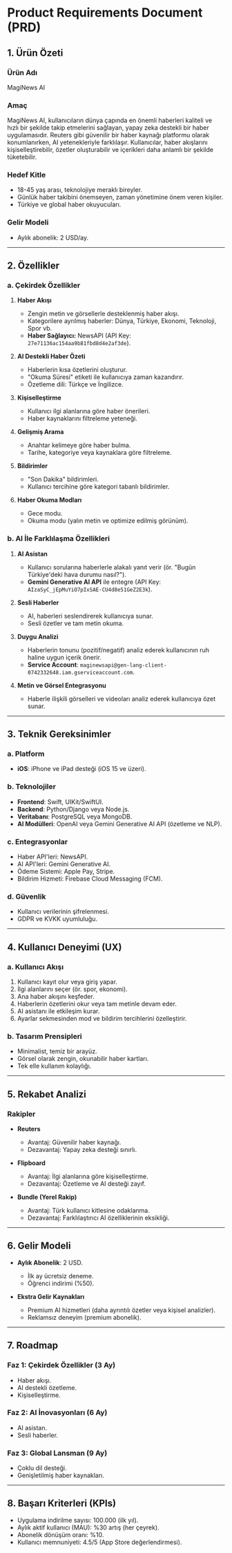 # Product Requirements Document (PRD)

## 1. Ürün Özeti

### Ürün Adı
MagiNews AI

### Amaç
MagiNews AI, kullanıcıların dünya çapında en önemli haberleri kaliteli ve hızlı bir şekilde takip etmelerini sağlayan, yapay zeka destekli bir haber uygulamasıdır. Reuters gibi güvenilir bir haber kaynağı platformu olarak konumlanırken, AI yetenekleriyle farklılaşır. Kullanıcılar, haber akışlarını kişiselleştirebilir, özetler oluşturabilir ve içerikleri daha anlamlı bir şekilde tüketebilir.

### Hedef Kitle
- 18-45 yaş arası, teknolojiye meraklı bireyler.
- Günlük haber takibini önemseyen, zaman yönetimine önem veren kişiler.
- Türkiye ve global haber okuyucuları.

### Gelir Modeli
- Aylık abonelik: 2 USD/ay.

---

## 2. Özellikler

### a. Çekirdek Özellikler
1. **Haber Akışı**
   - Zengin metin ve görsellerle desteklenmiş haber akışı.
   - Kategorilere ayrılmış haberler: Dünya, Türkiye, Ekonomi, Teknoloji, Spor vb.
   - **Haber Sağlayıcı:** NewsAPI (API Key: `27e71136ac154aa9b81fbd8d4e2af3de`).

2. **AI Destekli Haber Özeti**
   - Haberlerin kısa özetlerini oluşturur.
   - "Okuma Süresi" etiketi ile kullanıcıya zaman kazandırır.
   - Özetleme dili: Türkçe ve İngilizce.

3. **Kişiselleştirme**
   - Kullanıcı ilgi alanlarına göre haber önerileri.
   - Haber kaynaklarını filtreleme yeteneği.

4. **Gelişmiş Arama**
   - Anahtar kelimeye göre haber bulma.
   - Tarihe, kategoriye veya kaynaklara göre filtreleme.

5. **Bildirimler**
   - "Son Dakika" bildirimleri.
   - Kullanıcı tercihine göre kategori tabanlı bildirimler.

6. **Haber Okuma Modları**
   - Gece modu.
   - Okuma modu (yalın metin ve optimize edilmiş görünüm).

### b. AI İle Farklılaşma Özellikleri
1. **AI Asistan**
   - Kullanıcı sorularına haberlerle alakalı yanıt verir (ör. "Bugün Türkiye'deki hava durumu nasıl?").
   - **Gemini Generative AI API** ile entegre (API Key: `AIzaSyC_jEpMuYiO7pIxSAE-CU4d8e51GeZ2E3k`).

2. **Sesli Haberler**
   - AI, haberleri seslendirerek kullanıcıya sunar.
   - Sesli özetler ve tam metin okuma.

3. **Duygu Analizi**
   - Haberlerin tonunu (pozitif/negatif) analiz ederek kullanıcının ruh haline uygun içerik önerir.
   - **Service Account**: `maginewsapi@gen-lang-client-0742332648.iam.gserviceaccount.com`.

4. **Metin ve Görsel Entegrasyonu**
   - Haberle ilişkili görselleri ve videoları analiz ederek kullanıcıya özet sunar.

---

## 3. Teknik Gereksinimler

### a. Platform
- **iOS**: iPhone ve iPad desteği (iOS 15 ve üzeri).

### b. Teknolojiler
- **Frontend**: Swift, UIKit/SwiftUI.
- **Backend**: Python/Django veya Node.js.
- **Veritabanı**: PostgreSQL veya MongoDB.
- **AI Modülleri**: OpenAI veya Gemini Generative AI API (özetleme ve NLP).

### c. Entegrasyonlar
- Haber API'leri: NewsAPI.
- AI API'leri: Gemini Generative AI.
- Ödeme Sistemi: Apple Pay, Stripe.
- Bildirim Hizmeti: Firebase Cloud Messaging (FCM).

### d. Güvenlik
- Kullanıcı verilerinin şifrelenmesi.
- GDPR ve KVKK uyumluluğu.

---

## 4. Kullanıcı Deneyimi (UX)

### a. Kullanıcı Akışı
1. Kullanıcı kayıt olur veya giriş yapar.
2. İlgi alanlarını seçer (ör. spor, ekonomi).
3. Ana haber akışını keşfeder.
4. Haberlerin özetlerini okur veya tam metinle devam eder.
5. AI asistanı ile etkileşim kurar.
6. Ayarlar sekmesinden mod ve bildirim tercihlerini özelleştirir.

### b. Tasarım Prensipleri
- Minimalist, temiz bir arayüz.
- Görsel olarak zengin, okunabilir haber kartları.
- Tek elle kullanım kolaylığı.

---

## 5. Rekabet Analizi

### Rakipler
- **Reuters**
  - Avantaj: Güvenilir haber kaynağı.
  - Dezavantaj: Yapay zeka desteği sınırlı.

- **Flipboard**
  - Avantaj: İlgi alanlarına göre kişiselleştirme.
  - Dezavantaj: Özetleme ve AI desteği zayıf.

- **Bundle (Yerel Rakip)**
  - Avantaj: Türk kullanıcı kitlesine odaklanma.
  - Dezavantaj: Farklılaştırıcı AI özelliklerinin eksikliği.

---

## 6. Gelir Modeli

- **Aylık Abonelik**: 2 USD.
  - İlk ay ücretsiz deneme.
  - Öğrenci indirimi (%50).

- **Ekstra Gelir Kaynakları**
  - Premium AI hizmetleri (daha ayrıntılı özetler veya kişisel analizler).
  - Reklamsız deneyim (premium abonelik).

---

## 7. Roadmap

### Faz 1: Çekirdek Özellikler (3 Ay)
- Haber akışı.
- AI destekli özetleme.
- Kişiselleştirme.

### Faz 2: AI İnovasyonları (6 Ay)
- AI asistan.
- Sesli haberler.

### Faz 3: Global Lansman (9 Ay)
- Çoklu dil desteği.
- Genişletilmiş haber kaynakları.

---

## 8. Başarı Kriterleri (KPIs)
- Uygulama indirilme sayısı: 100.000 (ilk yıl).
- Aylık aktif kullanıcı (MAU): %30 artış (her çeyrek).
- Abonelik dönüşüm oranı: %10.
- Kullanıcı memnuniyeti: 4.5/5 (App Store değerlendirmesi).